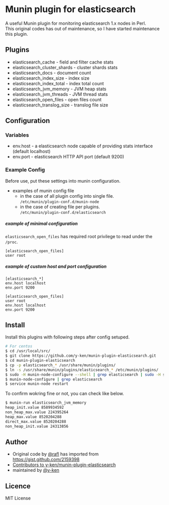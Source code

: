 # Munin plugin for elasticsearch

A useful Munin plugin for monitoring elasticsearch 1.x nodes in Perl.<br />
This original codes has out of maintenance, so I have started maintenance this plugin.

## Plugins

* elasticsearch_cache - field and filter cache stats* elasticsearch_cluster_shards - cluster shards stats* elasticsearch_docs - document count* elasticsearch_index_size - index size* elasticsearch_index_total - index total count* elasticsearch_jvm_memory - JVM heap stats* elasticsearch_jvm_threads - JVM thread stats* elasticsearch_open_files - open files count* elasticsearch_translog_size - translog file size

## Configuration

### Variables

* env.host - a elasticsearch node capable of providing stats interface (default localhost)
* env.port - elasticsearch HTTP API port (default 9200)

### Example Config

Before use, put these settings into munin configuration.

  * examples of munin config file 
    *  in the case of all plugin config into single file.<br />
      `/etc/munin/plugin-conf.d/munin-node`
    * in the case of creating file per plugins.<br />
      `/etc/munin/plugin-conf.d/elasticsearch`

##### example of minimal configuration<br />

`elasticsearch_open_files` has required root privilege to read under the `/proc`.

```
[elasticsearch_open_files]
user root
```

##### example of custom host and port configuration

```
[elasticsearch_*]
env.host localhost
env.port 9200

[elasticsearch_open_files]
user root
env.host localhost
env.port 9200
```

## Install

Install this plugins with following steps after config setuped.

```sh
# For centos
$ cd /usr/local/src/
$ git clone https://github.com/y-ken/munin-plugin-elasticsearch.git
$ cd munin-plugin-elasticsearch
$ cp -p elasticsearch_* /usr/share/munin/plugins/
$ ln -s /usr/share/munin/plugins/elasticsearch_* /etc/munin/plugins/
$ sudo -H munin-node-configure --shell | grep elasticsearch | sudo -H sh
$ munin-node-configure | grep elasticsearch
$ service munin-node restart
```

To confirm wokring fine or not, you can check like below.

```sh
$ munin-run elasticsearch_jvm_memory
heap_init.value 8589934592
non_heap_max.value 224395264
heap_max.value 8520204288
direct_max.value 8520204288
non_heap_init.value 24313856
```

## Author

* Original code by [@rafl](https://github.com/rafl) has imported from https://gist.github.com/2159398
* [Contributors to y-ken/munin-plugin-elasticsearch](https://github.com/y-ken/munin-plugin-elasticsearch/graphs/contributors)
* maintained by [@y-ken](https://github.com/y-ken)

## Licence

MIT License
